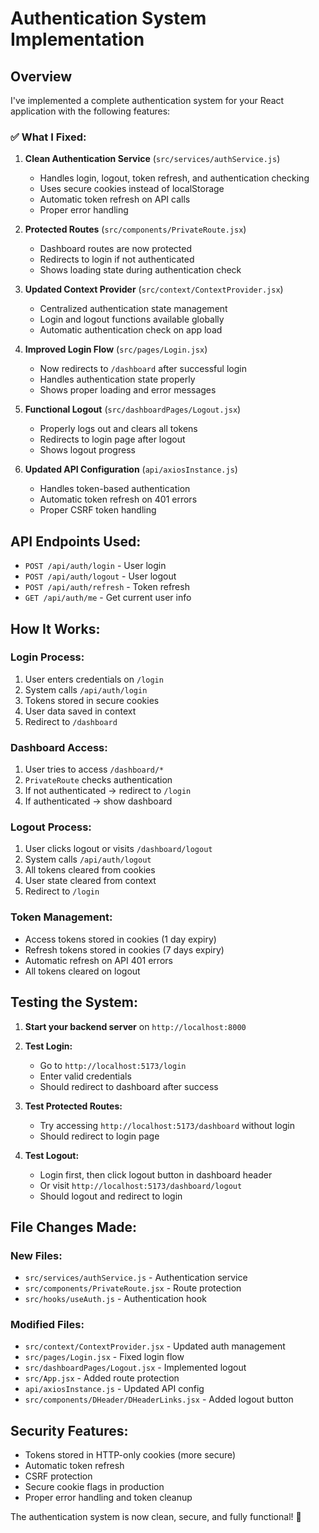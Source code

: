 # Authentication System Implementation

## Overview
I've implemented a complete authentication system for your React application with the following features:

### ✅ What I Fixed:

1. **Clean Authentication Service** (`src/services/authService.js`)
   - Handles login, logout, token refresh, and authentication checking
   - Uses secure cookies instead of localStorage
   - Automatic token refresh on API calls
   - Proper error handling

2. **Protected Routes** (`src/components/PrivateRoute.jsx`)
   - Dashboard routes are now protected
   - Redirects to login if not authenticated
   - Shows loading state during authentication check

3. **Updated Context Provider** (`src/context/ContextProvider.jsx`)
   - Centralized authentication state management
   - Login and logout functions available globally
   - Automatic authentication check on app load

4. **Improved Login Flow** (`src/pages/Login.jsx`)
   - Now redirects to `/dashboard` after successful login
   - Handles authentication state properly
   - Shows proper loading and error messages

5. **Functional Logout** (`src/dashboardPages/Logout.jsx`)
   - Properly logs out and clears all tokens
   - Redirects to login page after logout
   - Shows logout progress

6. **Updated API Configuration** (`api/axiosInstance.js`)
   - Handles token-based authentication
   - Automatic token refresh on 401 errors
   - Proper CSRF token handling

## API Endpoints Used:
- `POST /api/auth/login` - User login
- `POST /api/auth/logout` - User logout  
- `POST /api/auth/refresh` - Token refresh
- `GET /api/auth/me` - Get current user info

## How It Works:

### Login Process:
1. User enters credentials on `/login`
2. System calls `/api/auth/login`
3. Tokens stored in secure cookies
4. User data saved in context
5. Redirect to `/dashboard`

### Dashboard Access:
1. User tries to access `/dashboard/*`
2. `PrivateRoute` checks authentication
3. If not authenticated → redirect to `/login`
4. If authenticated → show dashboard

### Logout Process:
1. User clicks logout or visits `/dashboard/logout`
2. System calls `/api/auth/logout` 
3. All tokens cleared from cookies
4. User state cleared from context
5. Redirect to `/login`

### Token Management:
- Access tokens stored in cookies (1 day expiry)
- Refresh tokens stored in cookies (7 days expiry)
- Automatic refresh on API 401 errors
- All tokens cleared on logout

## Testing the System:

1. **Start your backend server** on `http://localhost:8000`

2. **Test Login:**
   - Go to `http://localhost:5173/login`
   - Enter valid credentials
   - Should redirect to dashboard after success

3. **Test Protected Routes:**
   - Try accessing `http://localhost:5173/dashboard` without login
   - Should redirect to login page

4. **Test Logout:**
   - Login first, then click logout button in dashboard header
   - Or visit `http://localhost:5173/dashboard/logout`
   - Should logout and redirect to login

## File Changes Made:

### New Files:
- `src/services/authService.js` - Authentication service
- `src/components/PrivateRoute.jsx` - Route protection
- `src/hooks/useAuth.js` - Authentication hook

### Modified Files:
- `src/context/ContextProvider.jsx` - Updated auth management
- `src/pages/Login.jsx` - Fixed login flow  
- `src/dashboardPages/Logout.jsx` - Implemented logout
- `src/App.jsx` - Added route protection
- `api/axiosInstance.js` - Updated API config
- `src/components/DHeader/DHeaderLinks.jsx` - Added logout button

## Security Features:
- Tokens stored in HTTP-only cookies (more secure)
- Automatic token refresh
- CSRF protection
- Secure cookie flags in production
- Proper error handling and token cleanup

The authentication system is now clean, secure, and fully functional! 🎉
